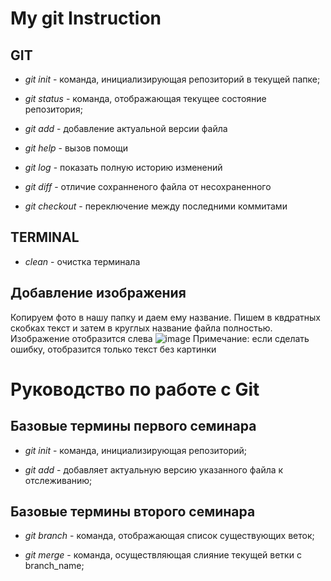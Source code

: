 # My git Instruction

## GIT  

* *git init* - команда, инициализирующая репозиторий в текущей папке;

* *git status* - команда, отображающая текущее состояние репозитория;

* *git add* - добавление актуальной версии файла

* *git help* - вызов помощи

* *git log* - показать полную историю изменений

* *git diff* - отличие сохранненого файла от несохраненного

* *git checkout* - переключение между последними коммитами

## TERMINAL

* *clean* - очистка терминала

## Добавление изображения

Копируем фото в нашу папку и даем ему название.
Пишем в квдратных скобках текст и затем в круглых название файла полностью. Изображение отобразится слева ![image](kodkot)
Примечание: если сделать ошибку, отобразится только текст без картинки









# Руководство по работе с Git

## Базовые термины первого семинара

* *git init* - команда, инициализирующая репозиторий;

* *git add* - добавляет актуальную версию указанного файла к отслеживанию;

## Базовые термины второго семинара

* *git branch* - команда, отображающая список существующих веток;

* *git merge* - команда, осуществляющая слияние текущей ветки с branch_name;

